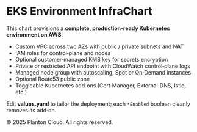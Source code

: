 # EKS Environment InfraChart

This chart provisions a **complete, production‑ready Kubernetes environment on AWS**:

* Custom VPC across two AZs with public / private subnets and NAT
* IAM roles for control‑plane and nodes
* Optional customer‑managed KMS key for secrets encryption
* Private or restricted API endpoint with CloudWatch control‑plane logs
* Managed node group with autoscaling, Spot or On‑Demand instances
* Optional Route53 public zone
* Toggleable Kubernetes add‑ons (Cert‑Manager, External‑DNS, Istio, etc.)

Edit **values.yaml** to tailor the deployment; each `*Enabled` boolean cleanly removes its add‑on.

© 2025 Planton Cloud. All rights reserved.
